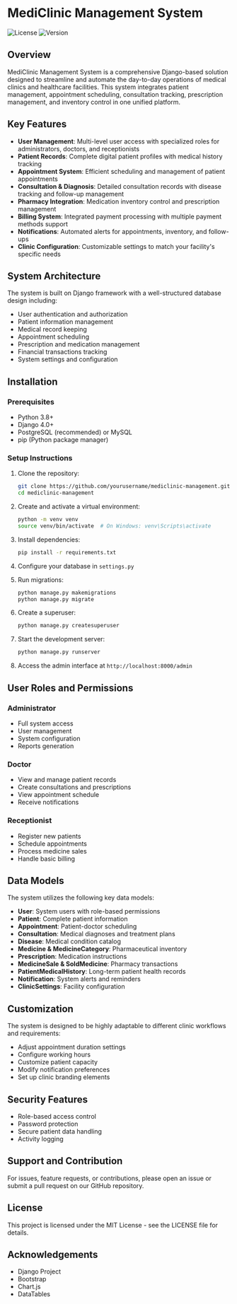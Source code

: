 # MediClinic Management System

![License](https://img.shields.io/badge/license-MIT-blue.svg)
![Version](https://img.shields.io/badge/version-1.0.0-green.svg)

## Overview

MediClinic Management System is a comprehensive Django-based solution designed to streamline and automate the day-to-day operations of medical clinics and healthcare facilities. This system integrates patient management, appointment scheduling, consultation tracking, prescription management, and inventory control in one unified platform.

## Key Features

- **User Management**: Multi-level user access with specialized roles for administrators, doctors, and receptionists
- **Patient Records**: Complete digital patient profiles with medical history tracking
- **Appointment System**: Efficient scheduling and management of patient appointments
- **Consultation & Diagnosis**: Detailed consultation records with disease tracking and follow-up management
- **Pharmacy Integration**: Medication inventory control and prescription management
- **Billing System**: Integrated payment processing with multiple payment methods support
- **Notifications**: Automated alerts for appointments, inventory, and follow-ups
- **Clinic Configuration**: Customizable settings to match your facility's specific needs

## System Architecture

The system is built on Django framework with a well-structured database design including:

- User authentication and authorization
- Patient information management
- Medical record keeping
- Appointment scheduling
- Prescription and medication management
- Financial transactions tracking
- System settings and configuration

## Installation

### Prerequisites

- Python 3.8+
- Django 4.0+
- PostgreSQL (recommended) or MySQL
- pip (Python package manager)

### Setup Instructions

1. Clone the repository:
   ```bash
   git clone https://github.com/yourusername/mediclinic-management.git
   cd mediclinic-management
   ```

2. Create and activate a virtual environment:
   ```bash
   python -m venv venv
   source venv/bin/activate  # On Windows: venv\Scripts\activate
   ```

3. Install dependencies:
   ```bash
   pip install -r requirements.txt
   ```

4. Configure your database in `settings.py`

5. Run migrations:
   ```bash
   python manage.py makemigrations
   python manage.py migrate
   ```

6. Create a superuser:
   ```bash
   python manage.py createsuperuser
   ```

7. Start the development server:
   ```bash
   python manage.py runserver
   ```

8. Access the admin interface at `http://localhost:8000/admin`

## User Roles and Permissions

### Administrator
- Full system access
- User management
- System configuration
- Reports generation

### Doctor
- View and manage patient records
- Create consultations and prescriptions
- View appointment schedule
- Receive notifications

### Receptionist
- Register new patients
- Schedule appointments
- Process medicine sales
- Handle basic billing

## Data Models

The system utilizes the following key data models:

- **User**: System users with role-based permissions
- **Patient**: Complete patient information
- **Appointment**: Patient-doctor scheduling
- **Consultation**: Medical diagnoses and treatment plans
- **Disease**: Medical condition catalog
- **Medicine & MedicineCategory**: Pharmaceutical inventory
- **Prescription**: Medication instructions
- **MedicineSale & SoldMedicine**: Pharmacy transactions
- **PatientMedicalHistory**: Long-term patient health records
- **Notification**: System alerts and reminders
- **ClinicSettings**: Facility configuration

## Customization

The system is designed to be highly adaptable to different clinic workflows and requirements:

- Adjust appointment duration settings
- Configure working hours
- Customize patient capacity
- Modify notification preferences
- Set up clinic branding elements

## Security Features

- Role-based access control
- Password protection
- Secure patient data handling
- Activity logging

## Support and Contribution

For issues, feature requests, or contributions, please open an issue or submit a pull request on our GitHub repository.

## License

This project is licensed under the MIT License - see the LICENSE file for details.

## Acknowledgements

- Django Project
- Bootstrap
- Chart.js
- DataTables
